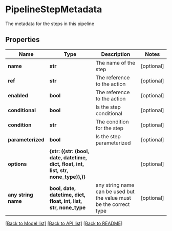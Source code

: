 # PipelineStepMetadata

The metadata for the steps in this pipeline

## Properties
Name | Type | Description | Notes
------------ | ------------- | ------------- | -------------
**name** | **str** | The name of the step | [optional] 
**ref** | **str** | The reference to the action | [optional] 
**enabled** | **bool** | The reference to the action | [optional] 
**conditional** | **bool** | Is the step conditional | [optional] 
**condition** | **str** | The condition for the step | [optional] 
**parameterized** | **bool** | Is the step parameterized | [optional] 
**options** | **{str: ({str: (bool, date, datetime, dict, float, int, list, str, none_type)},)}** |  | [optional] 
**any string name** | **bool, date, datetime, dict, float, int, list, str, none_type** | any string name can be used but the value must be the correct type | [optional]

[[Back to Model list]](../README.md#documentation-for-models) [[Back to API list]](../README.md#documentation-for-api-endpoints) [[Back to README]](../README.md)


